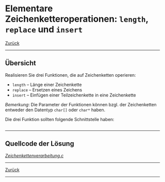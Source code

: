 # Elementare Zeichenketteroperationen: `length`, `replace` und `insert`

[Zurück](./../Exercises.md)

---

## Übersicht

Realisieren Sie drei Funktionen, die auf Zeichenketten operieren:

  * `length` &ndash; Länge einer Zeichenkette
  * `replace` &ndash; Ersetzen eines Zeichens
  * `insert` &ndash; Einfügen einer Teilzeichenkette in eine Zeichenkette

*Bemerkung*:
Die Parameter der Funktionen können bzgl. der Zeichenketten entweder den Datentyp
`char[]` oder `char*` haben.

Die drei Funktion sollten folgende Schnittstelle haben:

```cpp
```

---

## Quellcode der Lösung

[*Zeichenkettenverarbeitung.c*](./Zeichenkettenverarbeitung.c)

---

[Zurück](./../Exercises.md)

---
